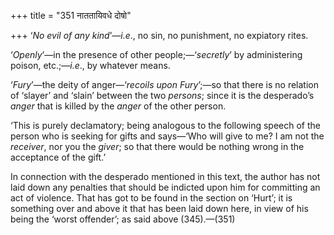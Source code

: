 +++
title = "351 नाततायिवधे दोषो"

+++
‘*No evil of any kind*’—*i.e*., no sin, no punishment, no expiatory
rites.

‘*Openly*’—in the presence of other people;—‘*secretly*’ by
administering poison, etc.;—*i.e*., by whatever means.

‘*Fury*’—the deity of anger—‘*recoils upon Fury*’;—so that there is no
relation of ‘slayer’ and ‘slain’ between the two *persons*; since it is
the desperado’s *anger* that is killed by the *anger* of the other
person.

‘This is purely declamatory; being analogous to the following speech of
the person who is seeking for gifts and says—‘Who will give to me? I am
not the *receiver*, nor you the *giver*; so that there would be nothing
wrong in the acceptance of the gift.’

In connection with the desperado mentioned in this text, the author has
not laid down any penalties that should be indicted upon him for
committing an act of violence. That has got to be found in the section
on ‘Hurt’; it is something over and above it that has been laid down
here, in view of his being the ‘worst offender’; as said above
(345).—(351)


